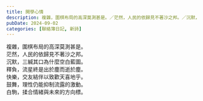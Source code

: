 ```yaml
---
title: 開學心情
description: 複雜，圍棋布局的高深莫測甚是。／茫然，人民的依歸見不著沙之邦。／沉默，三緘其口為什麼空白藍圖。／釋負，流星終是出於塵而逝於塵。／快樂，交友結伴以致歡天喜地乎。／鼓舞，理性仍能抑制流露的激動。／白駒，揉……
pubDate: 2024-09-02
categories: [聯絡簿日記, 新詩]
---
```


複雜，圍棋布局的高深莫測甚是。  
茫然，人民的依歸見不著沙之邦。  
沉默，三緘其口為什麼空白藍圖。  
釋負，流星終是出於塵而逝於塵。  
快樂，交友結伴以致歡天喜地乎。  
鼓舞，理性仍能抑制流露的激動。  
白駒，揉合情緒與未來的方向標。

